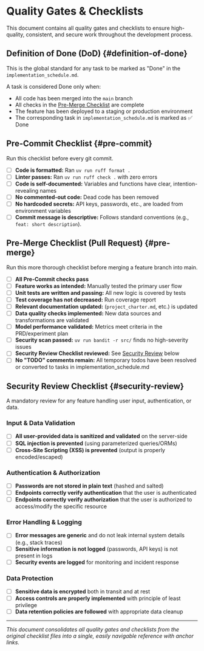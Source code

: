 # Quality Gates & Checklists

This document contains all quality gates and checklists to ensure high-quality, consistent,
and secure work throughout the development process.

## Definition of Done (DoD) {#definition-of-done}

This is the global standard for any task to be marked as "Done" in the `implementation_schedule.md`.

A task is considered Done only when:

- All code has been merged into the `main` branch
- All checks in the [Pre-Merge Checklist](#pre-merge) are complete
- The feature has been deployed to a staging or production environment
- The corresponding task in `implementation_schedule.md` is marked as ✅ Done

## Pre-Commit Checklist {#pre-commit}

Run this checklist before every git commit.

- [ ] **Code is formatted:** Ran `uv run ruff format .`
- [ ] **Linter passes:** Ran `uv run ruff check .` with zero errors
- [ ] **Code is self-documented:** Variables and functions have clear, intention-revealing names
- [ ] **No commented-out code:** Dead code has been removed
- [ ] **No hardcoded secrets:** API keys, passwords, etc., are loaded from environment variables
- [ ] **Commit message is descriptive:** Follows standard conventions (e.g., `feat: short description`).

<a id="pre-merge"></a>

## Pre-Merge Checklist (Pull Request) {#pre-merge}

Run this more thorough checklist before merging a feature branch into main.

- [ ] **All Pre-Commit checks pass**
- [ ] **Feature works as intended:** Manually tested the primary user flow
- [ ] **Unit tests are written and passing:** All new logic is covered by tests
- [ ] **Test coverage has not decreased:** Run coverage report
- [ ] **Relevant documentation updated:** (`project_charter.md`, etc.) is updated
- [ ] **Data quality checks implemented:** New data sources and transformations are validated
- [ ] **Model performance validated:** Metrics meet criteria in the PRD/experiment plan
- [ ] **Security scan passed:** `uv run bandit -r src/` finds no high-severity issues
- [ ] **Security Review Checklist reviewed:** See [Security Review](#security-review) below
- [ ] **No "TODO" comments remain:** All temporary todos have been resolved or converted to tasks in
      implementation_schedule.md

<a id="security-review"></a>

## Security Review Checklist {#security-review}

A mandatory review for any feature handling user input, authentication, or data.

### Input & Data Validation

- [ ] **All user-provided data is sanitized and validated** on the server-side
- [ ] **SQL injection is prevented** (using parameterized queries/ORMs)
- [ ] **Cross-Site Scripting (XSS) is prevented** (output is properly encoded/escaped)

### Authentication & Authorization

- [ ] **Passwords are not stored in plain text** (hashed and salted)
- [ ] **Endpoints correctly verify authentication** that the user is authenticated
- [ ] **Endpoints correctly verify authorization** that the user is authorized to access/modify the
      specific resource

### Error Handling & Logging

- [ ] **Error messages are generic** and do not leak internal system details (e.g., stack traces)
- [ ] **Sensitive information is not logged** (passwords, API keys) is not present in logs
- [ ] **Security events are logged** for monitoring and incident response

### Data Protection

- [ ] **Sensitive data is encrypted** both in transit and at rest
- [ ] **Access controls are properly implemented** with principle of least privilege
- [ ] **Data retention policies are followed** with appropriate data cleanup

---

_This document consolidates all quality gates and checklists from the original checklist files
into a single, easily navigable reference with anchor links._
